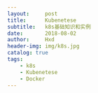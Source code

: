```yaml
---
layout:     post
title:      Kubenetese
subtitle:   k8s基础知识和实例
date:       2018-08-02
author:     Hxd
header-img: img/k8s.jpg
catalog: true
tags:
    - k8s
    - Kubenetese
    - Docker
---
```



